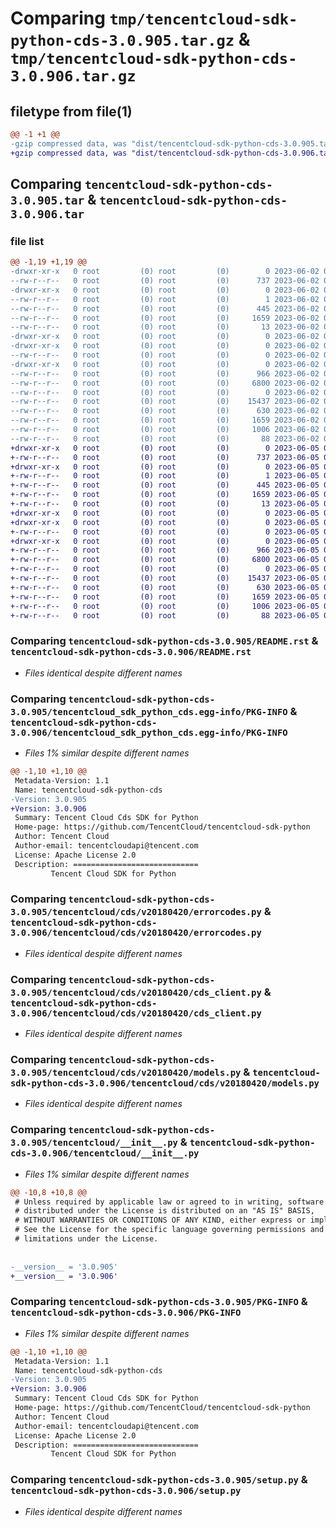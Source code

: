 # Comparing `tmp/tencentcloud-sdk-python-cds-3.0.905.tar.gz` & `tmp/tencentcloud-sdk-python-cds-3.0.906.tar.gz`

## filetype from file(1)

```diff
@@ -1 +1 @@
-gzip compressed data, was "dist/tencentcloud-sdk-python-cds-3.0.905.tar", last modified: Fri Jun  2 00:23:13 2023, max compression
+gzip compressed data, was "dist/tencentcloud-sdk-python-cds-3.0.906.tar", last modified: Mon Jun  5 00:29:23 2023, max compression
```

## Comparing `tencentcloud-sdk-python-cds-3.0.905.tar` & `tencentcloud-sdk-python-cds-3.0.906.tar`

### file list

```diff
@@ -1,19 +1,19 @@
-drwxr-xr-x   0 root         (0) root         (0)        0 2023-06-02 00:23:13.000000 tencentcloud-sdk-python-cds-3.0.905/
--rw-r--r--   0 root         (0) root         (0)      737 2023-06-02 00:23:13.000000 tencentcloud-sdk-python-cds-3.0.905/README.rst
-drwxr-xr-x   0 root         (0) root         (0)        0 2023-06-02 00:23:13.000000 tencentcloud-sdk-python-cds-3.0.905/tencentcloud_sdk_python_cds.egg-info/
--rw-r--r--   0 root         (0) root         (0)        1 2023-06-02 00:23:13.000000 tencentcloud-sdk-python-cds-3.0.905/tencentcloud_sdk_python_cds.egg-info/dependency_links.txt
--rw-r--r--   0 root         (0) root         (0)      445 2023-06-02 00:23:13.000000 tencentcloud-sdk-python-cds-3.0.905/tencentcloud_sdk_python_cds.egg-info/SOURCES.txt
--rw-r--r--   0 root         (0) root         (0)     1659 2023-06-02 00:23:13.000000 tencentcloud-sdk-python-cds-3.0.905/tencentcloud_sdk_python_cds.egg-info/PKG-INFO
--rw-r--r--   0 root         (0) root         (0)       13 2023-06-02 00:23:13.000000 tencentcloud-sdk-python-cds-3.0.905/tencentcloud_sdk_python_cds.egg-info/top_level.txt
-drwxr-xr-x   0 root         (0) root         (0)        0 2023-06-02 00:23:13.000000 tencentcloud-sdk-python-cds-3.0.905/tencentcloud/
-drwxr-xr-x   0 root         (0) root         (0)        0 2023-06-02 00:23:13.000000 tencentcloud-sdk-python-cds-3.0.905/tencentcloud/cds/
--rw-r--r--   0 root         (0) root         (0)        0 2023-06-02 00:23:13.000000 tencentcloud-sdk-python-cds-3.0.905/tencentcloud/cds/__init__.py
-drwxr-xr-x   0 root         (0) root         (0)        0 2023-06-02 00:23:13.000000 tencentcloud-sdk-python-cds-3.0.905/tencentcloud/cds/v20180420/
--rw-r--r--   0 root         (0) root         (0)      966 2023-06-02 00:23:13.000000 tencentcloud-sdk-python-cds-3.0.905/tencentcloud/cds/v20180420/errorcodes.py
--rw-r--r--   0 root         (0) root         (0)     6800 2023-06-02 00:23:13.000000 tencentcloud-sdk-python-cds-3.0.905/tencentcloud/cds/v20180420/cds_client.py
--rw-r--r--   0 root         (0) root         (0)        0 2023-06-02 00:23:13.000000 tencentcloud-sdk-python-cds-3.0.905/tencentcloud/cds/v20180420/__init__.py
--rw-r--r--   0 root         (0) root         (0)    15437 2023-06-02 00:23:13.000000 tencentcloud-sdk-python-cds-3.0.905/tencentcloud/cds/v20180420/models.py
--rw-r--r--   0 root         (0) root         (0)      630 2023-06-02 00:23:13.000000 tencentcloud-sdk-python-cds-3.0.905/tencentcloud/__init__.py
--rw-r--r--   0 root         (0) root         (0)     1659 2023-06-02 00:23:13.000000 tencentcloud-sdk-python-cds-3.0.905/PKG-INFO
--rw-r--r--   0 root         (0) root         (0)     1006 2023-06-02 00:23:13.000000 tencentcloud-sdk-python-cds-3.0.905/setup.py
--rw-r--r--   0 root         (0) root         (0)       88 2023-06-02 00:23:13.000000 tencentcloud-sdk-python-cds-3.0.905/setup.cfg
+drwxr-xr-x   0 root         (0) root         (0)        0 2023-06-05 00:29:23.000000 tencentcloud-sdk-python-cds-3.0.906/
+-rw-r--r--   0 root         (0) root         (0)      737 2023-06-05 00:29:22.000000 tencentcloud-sdk-python-cds-3.0.906/README.rst
+drwxr-xr-x   0 root         (0) root         (0)        0 2023-06-05 00:29:23.000000 tencentcloud-sdk-python-cds-3.0.906/tencentcloud_sdk_python_cds.egg-info/
+-rw-r--r--   0 root         (0) root         (0)        1 2023-06-05 00:29:23.000000 tencentcloud-sdk-python-cds-3.0.906/tencentcloud_sdk_python_cds.egg-info/dependency_links.txt
+-rw-r--r--   0 root         (0) root         (0)      445 2023-06-05 00:29:23.000000 tencentcloud-sdk-python-cds-3.0.906/tencentcloud_sdk_python_cds.egg-info/SOURCES.txt
+-rw-r--r--   0 root         (0) root         (0)     1659 2023-06-05 00:29:23.000000 tencentcloud-sdk-python-cds-3.0.906/tencentcloud_sdk_python_cds.egg-info/PKG-INFO
+-rw-r--r--   0 root         (0) root         (0)       13 2023-06-05 00:29:23.000000 tencentcloud-sdk-python-cds-3.0.906/tencentcloud_sdk_python_cds.egg-info/top_level.txt
+drwxr-xr-x   0 root         (0) root         (0)        0 2023-06-05 00:29:23.000000 tencentcloud-sdk-python-cds-3.0.906/tencentcloud/
+drwxr-xr-x   0 root         (0) root         (0)        0 2023-06-05 00:29:23.000000 tencentcloud-sdk-python-cds-3.0.906/tencentcloud/cds/
+-rw-r--r--   0 root         (0) root         (0)        0 2023-06-05 00:29:22.000000 tencentcloud-sdk-python-cds-3.0.906/tencentcloud/cds/__init__.py
+drwxr-xr-x   0 root         (0) root         (0)        0 2023-06-05 00:29:23.000000 tencentcloud-sdk-python-cds-3.0.906/tencentcloud/cds/v20180420/
+-rw-r--r--   0 root         (0) root         (0)      966 2023-06-05 00:29:22.000000 tencentcloud-sdk-python-cds-3.0.906/tencentcloud/cds/v20180420/errorcodes.py
+-rw-r--r--   0 root         (0) root         (0)     6800 2023-06-05 00:29:22.000000 tencentcloud-sdk-python-cds-3.0.906/tencentcloud/cds/v20180420/cds_client.py
+-rw-r--r--   0 root         (0) root         (0)        0 2023-06-05 00:29:22.000000 tencentcloud-sdk-python-cds-3.0.906/tencentcloud/cds/v20180420/__init__.py
+-rw-r--r--   0 root         (0) root         (0)    15437 2023-06-05 00:29:22.000000 tencentcloud-sdk-python-cds-3.0.906/tencentcloud/cds/v20180420/models.py
+-rw-r--r--   0 root         (0) root         (0)      630 2023-06-05 00:29:22.000000 tencentcloud-sdk-python-cds-3.0.906/tencentcloud/__init__.py
+-rw-r--r--   0 root         (0) root         (0)     1659 2023-06-05 00:29:23.000000 tencentcloud-sdk-python-cds-3.0.906/PKG-INFO
+-rw-r--r--   0 root         (0) root         (0)     1006 2023-06-05 00:29:22.000000 tencentcloud-sdk-python-cds-3.0.906/setup.py
+-rw-r--r--   0 root         (0) root         (0)       88 2023-06-05 00:29:23.000000 tencentcloud-sdk-python-cds-3.0.906/setup.cfg
```

### Comparing `tencentcloud-sdk-python-cds-3.0.905/README.rst` & `tencentcloud-sdk-python-cds-3.0.906/README.rst`

 * *Files identical despite different names*

### Comparing `tencentcloud-sdk-python-cds-3.0.905/tencentcloud_sdk_python_cds.egg-info/PKG-INFO` & `tencentcloud-sdk-python-cds-3.0.906/tencentcloud_sdk_python_cds.egg-info/PKG-INFO`

 * *Files 1% similar despite different names*

```diff
@@ -1,10 +1,10 @@
 Metadata-Version: 1.1
 Name: tencentcloud-sdk-python-cds
-Version: 3.0.905
+Version: 3.0.906
 Summary: Tencent Cloud Cds SDK for Python
 Home-page: https://github.com/TencentCloud/tencentcloud-sdk-python
 Author: Tencent Cloud
 Author-email: tencentcloudapi@tencent.com
 License: Apache License 2.0
 Description: ============================
         Tencent Cloud SDK for Python
```

### Comparing `tencentcloud-sdk-python-cds-3.0.905/tencentcloud/cds/v20180420/errorcodes.py` & `tencentcloud-sdk-python-cds-3.0.906/tencentcloud/cds/v20180420/errorcodes.py`

 * *Files identical despite different names*

### Comparing `tencentcloud-sdk-python-cds-3.0.905/tencentcloud/cds/v20180420/cds_client.py` & `tencentcloud-sdk-python-cds-3.0.906/tencentcloud/cds/v20180420/cds_client.py`

 * *Files identical despite different names*

### Comparing `tencentcloud-sdk-python-cds-3.0.905/tencentcloud/cds/v20180420/models.py` & `tencentcloud-sdk-python-cds-3.0.906/tencentcloud/cds/v20180420/models.py`

 * *Files identical despite different names*

### Comparing `tencentcloud-sdk-python-cds-3.0.905/tencentcloud/__init__.py` & `tencentcloud-sdk-python-cds-3.0.906/tencentcloud/__init__.py`

 * *Files 1% similar despite different names*

```diff
@@ -10,8 +10,8 @@
 # Unless required by applicable law or agreed to in writing, software
 # distributed under the License is distributed on an "AS IS" BASIS,
 # WITHOUT WARRANTIES OR CONDITIONS OF ANY KIND, either express or implied.
 # See the License for the specific language governing permissions and
 # limitations under the License.
 
 
-__version__ = '3.0.905'
+__version__ = '3.0.906'
```

### Comparing `tencentcloud-sdk-python-cds-3.0.905/PKG-INFO` & `tencentcloud-sdk-python-cds-3.0.906/PKG-INFO`

 * *Files 1% similar despite different names*

```diff
@@ -1,10 +1,10 @@
 Metadata-Version: 1.1
 Name: tencentcloud-sdk-python-cds
-Version: 3.0.905
+Version: 3.0.906
 Summary: Tencent Cloud Cds SDK for Python
 Home-page: https://github.com/TencentCloud/tencentcloud-sdk-python
 Author: Tencent Cloud
 Author-email: tencentcloudapi@tencent.com
 License: Apache License 2.0
 Description: ============================
         Tencent Cloud SDK for Python
```

### Comparing `tencentcloud-sdk-python-cds-3.0.905/setup.py` & `tencentcloud-sdk-python-cds-3.0.906/setup.py`

 * *Files identical despite different names*

